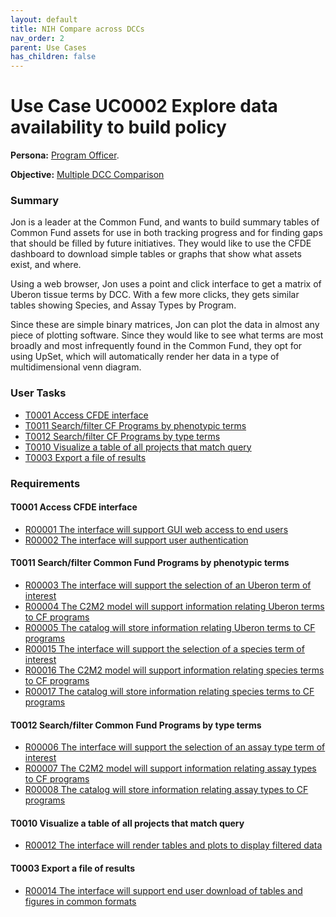 ```yaml
---
layout: default
title: NIH Compare across DCCs
nav_order: 2
parent: Use Cases
has_children: false
---
```


# Use Case UC0002 Explore data availability to build policy

**Persona:** [Program Officer](../personas/program-officer).

**Objective:** [Multiple DCC Comparison](../objectives/multi-dcc-comparison)

### Summary

Jon is a leader at the Common Fund, and wants to build summary tables of
Common Fund assets for use in both tracking progress and for finding gaps that
should be filled by future initiatives. They would like to use the CFDE dashboard
to download simple tables or graphs that show what assets exist, and where.

Using a web browser, Jon uses a point and click interface to get a matrix of
Uberon tissue terms by DCC. With a few more clicks, they gets similar tables showing
Species, and Assay Types by Program.

Since these are simple binary matrices, Jon can plot the data in almost any
piece of plotting software. Since they would like to see what terms are most broadly
and most infrequently found in the Common Fund, they opt for using UpSet, which
will automatically render her data in a type of multidimensional venn diagram.

### User Tasks

-   [T0001 Access CFDE interface](#access-cfde-interface)
-   [T0011 Search/filter CF Programs by phenotypic terms](#searchfilter-common-fund-programs-by-phenotypic-terms)
-   [T0012 Search/filter CF Programs by type terms](#search-filter-common-fund-programs-by-type-terms)
-   [T0010 Visualize a table of all projects that match query](#visualize-a-table-of-all-projects-that-match-query)
-   [T0003 Export a file of results](#export-a-file-of-results)

### Requirements

#### T0001 Access CFDE interface

-   [R00001 The interface will support GUI web access to end users](../requirements/r00001-the-interface-will-support-gui-web-access-to-end-users.md)
-   [R00002 The interface will support user authentication](../requirements/r00002-the-interface-will-support-user-authentication.md)

#### T0011 Search/filter Common Fund Programs by phenotypic terms

-   [R00003 The interface will support the selection of an Uberon term of interest](../requirements/r00003-the-interface-will-support-the-selection-of-an-uberon-term-of-interest.md)
-   [R00004 The C2M2 model will support information relating Uberon terms to CF programs](../requirements/r00004-the-c2m2-model-will-support-information-relating-uberon-terms-to-cf-programs.md)
-   [R00005 The catalog will store information relating Uberon terms to CF programs](../requirements/r00005-the-catalog-will-store-information-relating-uberon-terms-to-cf-programs.md)
-   [R00015 The interface will support the selection of a species term of interest](../requirements/r00015-the-interface-will-support-the-selection-of-a-species-term-of-interest.md)
-   [R00016 The C2M2 model will support information relating species terms to CF programs](../requirements/r00016-the-c2m2-model-will-support-information-relating-species-terms-to-cf-programs.md)
-   [R00017 The catalog will store information relating species terms to CF programs](../requirements/r00017-the-catalog-will-store-information-relating-species-terms-to-cf-programs.md)


#### T0012 Search/filter Common Fund Programs by type terms

-   [R00006 The interface will support the selection of an assay type term of interest](../requirements/r00006-the-interface-will-support-the-selection-of-an-assay-type-term-of-interest.md)
-   [R00007 The C2M2 model will support information relating assay types to CF programs](../requirements/r00007-the-c2m2-model-will-support-information-relating-assay-types-to-cf-programs.md)
-   [R00008 The catalog will store information relating assay types to CF programs](../requirements/r00008-the-catalog-will-store-information-relating-assay-types-to-cf-programs.md)

#### T0010 Visualize a table of all projects that match query

-   [R00012 The interface will render tables and plots to display filtered data](../requirements/r00012-the-interface-will-render-tables-and-plots-to-display-filtered-data.md)

#### T0003 Export a file of results

-   [R00014 The interface will support end user download of tables and figures in common formats](../requirements/r00014-the-interface-will-support-end-user-download-of-tables-and-figures-in-common-formats.md)
